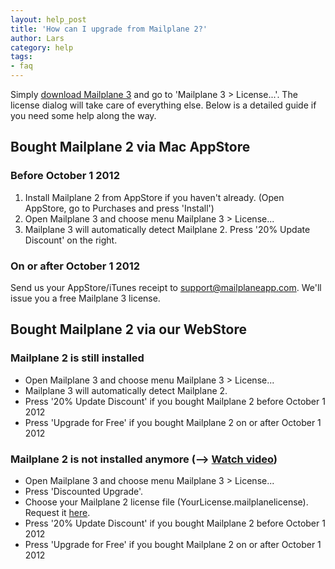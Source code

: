 ```yaml
---
layout: help_post
title: 'How can I upgrade from Mailplane 2?'
author: Lars
category: help
tags:
- faq
---
```


Simply [download Mailplane 3](http://update.mailplaneapp.com/mailplane_3.php) and go to 'Mailplane 3 > License...'. The license dialog will take care of everything else. Below is a detailed guide if you need some help along the way.

## Bought Mailplane 2 via Mac AppStore

### Before October 1 2012

1. Install Mailplane 2 from AppStore if you haven't already. (Open AppStore, go to Purchases and press 'Install')
2. Open Mailplane 3 and choose menu Mailplane 3 > License...
3. Mailplane 3 will automatically detect Mailplane 2. Press '20% Update Discount' on the right.

### On or after October 1 2012

Send us your AppStore/iTunes receipt to <a href="mailto:support@mailplaneapp.com">support@mailplaneapp.com</a>. We'll issue you a free Mailplane 3 license.


## Bought Mailplane 2 via our WebStore

### Mailplane 2 is still installed

* Open Mailplane 3 and choose menu Mailplane 3 > License...
* Mailplane 3 will automatically detect Mailplane 2.
* Press '20% Update Discount' if you bought Mailplane 2 before October 1 2012
* Press 'Upgrade for Free' if you bought Mailplane 2 on or after October 1 2012

### Mailplane 2 is not installed anymore (--> [Watch video](/assets/faq/2013-04-14-how_can_i_upgrade_from_mailplane_2/upgrade_mp2_not_installed.mp4))

* Open Mailplane 3 and choose menu Mailplane 3 > License...
* Press 'Discounted Upgrade'.
* Choose your Mailplane 2 license file (YourLicense.mailplanelicense). Request it [here](http://behemoth.mailplaneapp.com/support/resend_license).
* Press '20% Update Discount' if you bought Mailplane 2 before October 1 2012
* Press 'Upgrade for Free' if you bought Mailplane 2 on or after October 1 2012